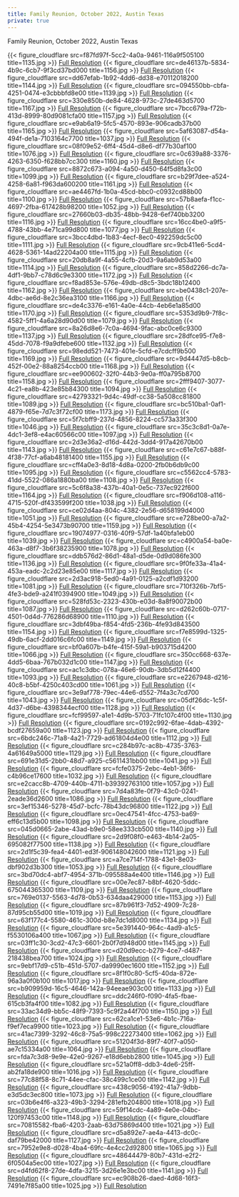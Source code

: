 ```yaml
---
title: Family Reunion, October 2022, Austin Texas
private: true
---
```


Family Reunion, October 2022, Austin Texas

{{< figure_cloudflare src=f87fd97f-5cc2-4a0a-9461-116a9f505100 title=1135.jpg >}} [Full Resolution](https://imagedelivery.net/Zgety72ez9NMy5vNjlIElg/f87fd97f-5cc2-4a0a-9461-116a9f505100/w1920)
{{< figure_cloudflare src=de46137b-5834-4b9c-6cb7-9f3cd37bd000 title=1156.jpg >}} [Full Resolution](https://imagedelivery.net/Zgety72ez9NMy5vNjlIElg/de46137b-5834-4b9c-6cb7-9f3cd37bd000/w1920)
{{< figure_cloudflare src=dd67efab-1b92-4dd6-dd38-e70112018200 title=1144.jpg >}} [Full Resolution](https://imagedelivery.net/Zgety72ez9NMy5vNjlIElg/dd67efab-1b92-4dd6-dd38-e70112018200/w1920)
{{< figure_cloudflare src=094550bb-cbfa-4251-0474-e3cbbbfd8e00 title=1139.jpg >}} [Full Resolution](https://imagedelivery.net/Zgety72ez9NMy5vNjlIElg/094550bb-cbfa-4251-0474-e3cbbbfd8e00/w1920)
{{< figure_cloudflare src=330e850b-de84-4628-973c-27de463d5700 title=1167.jpg >}} [Full Resolution](https://imagedelivery.net/Zgety72ez9NMy5vNjlIElg/330e850b-de84-4628-973c-27de463d5700/w1920)
{{< figure_cloudflare src=7bcc679a-f72b-413d-8999-80d9081cfa00 title=1157.jpg >}} [Full Resolution](https://imagedelivery.net/Zgety72ez9NMy5vNjlIElg/7bcc679a-f72b-413d-8999-80d9081cfa00/w1920)
{{< figure_cloudflare src=e9ab6a19-5fc5-4570-893e-906cadb37b00 title=1165.jpg >}} [Full Resolution](https://imagedelivery.net/Zgety72ez9NMy5vNjlIElg/e9ab6a19-5fc5-4570-893e-906cadb37b00/w1920)
{{< figure_cloudflare src=5af63087-d54a-494f-de1a-7103164c7700 title=1037.jpg >}} [Full Resolution](https://imagedelivery.net/Zgety72ez9NMy5vNjlIElg/5af63087-d54a-494f-de1a-7103164c7700/w1920)
{{< figure_cloudflare src=08f09e52-6ff4-45d4-d8e6-df77b30af100 title=1076.jpg >}} [Full Resolution](https://imagedelivery.net/Zgety72ez9NMy5vNjlIElg/08f09e52-6ff4-45d4-d8e6-df77b30af100/w1920)
{{< figure_cloudflare src=0c639a88-3376-4263-6350-f628bb7cc300 title=1160.jpg >}} [Full Resolution](https://imagedelivery.net/Zgety72ez9NMy5vNjlIElg/0c639a88-3376-4263-6350-f628bb7cc300/w1920)
{{< figure_cloudflare src=8872c673-a094-4a50-d450-64f5d8fa3c00 title=1099.jpg >}} [Full Resolution](https://imagedelivery.net/Zgety72ez9NMy5vNjlIElg/8872c673-a094-4a50-d450-64f5d8fa3c00/w1920)
{{< figure_cloudflare src=b29f7dee-a524-4258-6a81-f963da600200 title=1161.jpg >}} [Full Resolution](https://imagedelivery.net/Zgety72ez9NMy5vNjlIElg/b29f7dee-a524-4258-6a81-f963da600200/w1920)
{{< figure_cloudflare src=ae4467fd-1b0a-45cd-bbc0-c0932cd88b00 title=1100.jpg >}} [Full Resolution](https://imagedelivery.net/Zgety72ez9NMy5vNjlIElg/ae4467fd-1b0a-45cd-bbc0-c0932cd88b00/w1920)
{{< figure_cloudflare src=57b8aefa-f1cc-4697-2fba-617428b98200 title=1052.jpg >}} [Full Resolution](https://imagedelivery.net/Zgety72ez9NMy5vNjlIElg/57b8aefa-f1cc-4697-2fba-617428b98200/w1920)
{{< figure_cloudflare src=27660b03-db35-48bb-9428-6ef740bb3200 title=1116.jpg >}} [Full Resolution](https://imagedelivery.net/Zgety72ez9NMy5vNjlIElg/27660b03-db35-48bb-9428-6ef740bb3200/w1920)
{{< figure_cloudflare src=16cc4be0-a9f5-4788-43bb-4e71ca99d800 title=1077.jpg >}} [Full Resolution](https://imagedelivery.net/Zgety72ez9NMy5vNjlIElg/16cc4be0-a9f5-4788-43bb-4e71ca99d800/w1920)
{{< figure_cloudflare src=3bcc4dbd-1b83-4ecf-8ec0-492259dc5c00 title=1111.jpg >}} [Full Resolution](https://imagedelivery.net/Zgety72ez9NMy5vNjlIElg/3bcc4dbd-1b83-4ecf-8ec0-492259dc5c00/w1920)
{{< figure_cloudflare src=9cb411e6-5cd4-4628-5361-14ad22204a00 title=1115.jpg >}} [Full Resolution](https://imagedelivery.net/Zgety72ez9NMy5vNjlIElg/9cb411e6-5cd4-4628-5361-14ad22204a00/w1920)
{{< figure_cloudflare src=20db8a9f-4a55-4cfb-20d3-9a6ab9d53a00 title=1114.jpg >}} [Full Resolution](https://imagedelivery.net/Zgety72ez9NMy5vNjlIElg/20db8a9f-4a55-4cfb-20d3-9a6ab9d53a00/w1920)
{{< figure_cloudflare src=858d2266-dc7a-4df1-9bb7-c78d6c9e3300 title=1172.jpg >}} [Full Resolution](https://imagedelivery.net/Zgety72ez9NMy5vNjlIElg/858d2266-dc7a-4df1-9bb7-c78d6c9e3300/w1920)
{{< figure_cloudflare src=f8ad853e-576e-49db-d8c5-3bdc18b12400 title=1162.jpg >}} [Full Resolution](https://imagedelivery.net/Zgety72ez9NMy5vNjlIElg/f8ad853e-576e-49db-d8c5-3bdc18b12400/w1920)
{{< figure_cloudflare src=be0438c1-207e-4dbc-ae6d-8e2c36ea3100 title=1166.jpg >}} [Full Resolution](https://imagedelivery.net/Zgety72ez9NMy5vNjlIElg/be0438c1-207e-4dbc-ae6d-8e2c36ea3100/w1920)
{{< figure_cloudflare src=de4c3376-e161-4a0e-44cb-4eb6e1a85d00 title=1170.jpg >}} [Full Resolution](https://imagedelivery.net/Zgety72ez9NMy5vNjlIElg/de4c3376-e161-4a0e-44cb-4eb6e1a85d00/w1920)
{{< figure_cloudflare src=5353d9b9-7f8c-4582-5ff1-4a6a28d90d00 title=1079.jpg >}} [Full Resolution](https://imagedelivery.net/Zgety72ez9NMy5vNjlIElg/5353d9b9-7f8c-4582-5ff1-4a6a28d90d00/w1920)
{{< figure_cloudflare src=8a26d8e6-7c0a-4694-9fac-abc0ce6c9300 title=1137.jpg >}} [Full Resolution](https://imagedelivery.net/Zgety72ez9NMy5vNjlIElg/8a26d8e6-7c0a-4694-9fac-abc0ce6c9300/w1920)
{{< figure_cloudflare src=28dfce95-f7e8-45dd-7078-f9a9dfebe600 title=1132.jpg >}} [Full Resolution](https://imagedelivery.net/Zgety72ez9NMy5vNjlIElg/28dfce95-f7e8-45dd-7078-f9a9dfebe600/w1920)
{{< figure_cloudflare src=98edd521-7473-401e-5cfd-e7cdcff9b500 title=1169.jpg >}} [Full Resolution](https://imagedelivery.net/Zgety72ez9NMy5vNjlIElg/98edd521-7473-401e-5cfd-e7cdcff9b500/w1920)
{{< figure_cloudflare src=9d4447d5-b8cb-452f-00e2-88a8254ccb00 title=1168.jpg >}} [Full Resolution](https://imagedelivery.net/Zgety72ez9NMy5vNjlIElg/9d4447d5-b8cb-452f-00e2-88a8254ccb00/w1920)
{{< figure_cloudflare src=ee900602-32f0-44b3-9e0a-ff0a795b8700 title=1158.jpg >}} [Full Resolution](https://imagedelivery.net/Zgety72ez9NMy5vNjlIElg/ee900602-32f0-44b3-9e0a-ff0a795b8700/w1920)
{{< figure_cloudflare src=2fff9407-3077-4c21-ea8b-423e85b84300 title=1094.jpg >}} [Full Resolution](https://imagedelivery.net/Zgety72ez9NMy5vNjlIElg/2fff9407-3077-4c21-ea8b-423e85b84300/w1920)
{{< figure_cloudflare src=42793321-9d4c-49df-cc38-5a508cc81800 title=1089.jpg >}} [Full Resolution](https://imagedelivery.net/Zgety72ez9NMy5vNjlIElg/42793321-9d4c-49df-cc38-5a508cc81800/w1920)
{{< figure_cloudflare src=bc510ba1-0af1-4879-f65e-7d7c3f72cf00 title=1173.jpg >}} [Full Resolution](https://imagedelivery.net/Zgety72ez9NMy5vNjlIElg/bc510ba1-0af1-4879-f65e-7d7c3f72cf00/w1920)
{{< figure_cloudflare src=5f7cbff9-237d-4856-8224-cc573a33f300 title=1046.jpg >}} [Full Resolution](https://imagedelivery.net/Zgety72ez9NMy5vNjlIElg/5f7cbff9-237d-4856-8224-cc573a33f300/w1920)
{{< figure_cloudflare src=35c3c8d1-0a7e-4dc1-3ef8-e4ac60566c00 title=1097.jpg >}} [Full Resolution](https://imagedelivery.net/Zgety72ez9NMy5vNjlIElg/35c3c8d1-0a7e-4dc1-3ef8-e4ac60566c00/w1920)
{{< figure_cloudflare src=2d3e36a2-d16d-442d-3dd4-917a42670b00 title=1143.jpg >}} [Full Resolution](https://imagedelivery.net/Zgety72ez9NMy5vNjlIElg/2d3e36a2-d16d-442d-3dd4-917a42670b00/w1920)
{{< figure_cloudflare src=c61e7c67-b88f-4f38-77cf-a6ab48181400 title=1155.jpg >}} [Full Resolution](https://imagedelivery.net/Zgety72ez9NMy5vNjlIElg/c61e7c67-b88f-4f38-77cf-a6ab48181400/w1920)
{{< figure_cloudflare src=cff4a0e3-8d18-4d8a-0200-2fb0b6db9c00 title=1095.jpg >}} [Full Resolution](https://imagedelivery.net/Zgety72ez9NMy5vNjlIElg/cff4a0e3-8d18-4d8a-0200-2fb0b6db9c00/w1920)
{{< figure_cloudflare src=c5562cc4-5783-41dd-5522-086a1880ba00 title=1108.jpg >}} [Full Resolution](https://imagedelivery.net/Zgety72ez9NMy5vNjlIElg/c5562cc4-5783-41dd-5522-086a1880ba00/w1920)
{{< figure_cloudflare src=5c6f8a38-437b-40a1-0e5c-737ec922f600 title=1164.jpg >}} [Full Resolution](https://imagedelivery.net/Zgety72ez9NMy5vNjlIElg/5c6f8a38-437b-40a1-0e5c-737ec922f600/w1920)
{{< figure_cloudflare src=f906d108-a116-4715-520f-df433599f200 title=1038.jpg >}} [Full Resolution](https://imagedelivery.net/Zgety72ez9NMy5vNjlIElg/f906d108-a116-4715-520f-df433599f200/w1920)
{{< figure_cloudflare src=ce02d4aa-804c-4382-2e56-d658199d4000 title=1051.jpg >}} [Full Resolution](https://imagedelivery.net/Zgety72ez9NMy5vNjlIElg/ce02d4aa-804c-4382-2e56-d658199d4000/w1920)
{{< figure_cloudflare src=e728be00-a7a2-45b4-4254-5e3473b90700 title=1159.jpg >}} [Full Resolution](https://imagedelivery.net/Zgety72ez9NMy5vNjlIElg/e728be00-a7a2-45b4-4254-5e3473b90700/w1920)
{{< figure_cloudflare src=19074977-0316-40f9-57df-1a40bfa1eb00 title=1039.jpg >}} [Full Resolution](https://imagedelivery.net/Zgety72ez9NMy5vNjlIElg/19074977-0316-40f9-57df-1a40bfa1eb00/w1920)
{{< figure_cloudflare src=c4900a54-ba0e-463a-d8f7-3b6f38235900 title=1078.jpg >}} [Full Resolution](https://imagedelivery.net/Zgety72ez9NMy5vNjlIElg/c4900a54-ba0e-463a-d8f7-3b6f38235900/w1920)
{{< figure_cloudflare src=ddb576d2-86d1-48a1-d5de-0d9d086fe300 title=1136.jpg >}} [Full Resolution](https://imagedelivery.net/Zgety72ez9NMy5vNjlIElg/ddb576d2-86d1-48a1-d5de-0d9d086fe300/w1920)
{{< figure_cloudflare src=9f0fe33a-41a4-453a-eadc-2c2d23e85e00 title=1117.jpg >}} [Full Resolution](https://imagedelivery.net/Zgety72ez9NMy5vNjlIElg/9f0fe33a-41a4-453a-eadc-2c2d23e85e00/w1920)
{{< figure_cloudflare src=2d3ac918-5ed0-4a91-0125-a2cdf1d93200 title=1081.jpg >}} [Full Resolution](https://imagedelivery.net/Zgety72ez9NMy5vNjlIElg/2d3ac918-5ed0-4a91-0125-a2cdf1d93200/w1920)
{{< figure_cloudflare src=710f326b-7bf5-4fe3-bde9-a241f0394900 title=1049.jpg >}} [Full Resolution](https://imagedelivery.net/Zgety72ez9NMy5vNjlIElg/710f326b-7bf5-4fe3-bde9-a241f0394900/w1920)
{{< figure_cloudflare src=528fd53c-2323-430b-e03d-8a8f90072b00 title=1087.jpg >}} [Full Resolution](https://imagedelivery.net/Zgety72ez9NMy5vNjlIElg/528fd53c-2323-430b-e03d-8a8f90072b00/w1920)
{{< figure_cloudflare src=d262c60b-0717-4501-0d4d-776286d68900 title=1110.jpg >}} [Full Resolution](https://imagedelivery.net/Zgety72ez9NMy5vNjlIElg/d262c60b-0717-4501-0d4d-776286d68900/w1920)
{{< figure_cloudflare src=3dbf49ba-f854-4fd5-236b-4fe93d843500 title=1154.jpg >}} [Full Resolution](https://imagedelivery.net/Zgety72ez9NMy5vNjlIElg/3dbf49ba-f854-4fd5-236b-4fe93d843500/w1920)
{{< figure_cloudflare src=f7e8599d-1325-49db-6acf-2dd016c6fc00 title=1149.jpg >}} [Full Resolution](https://imagedelivery.net/Zgety72ez9NMy5vNjlIElg/f7e8599d-1325-49db-6acf-2dd016c6fc00/w1920)
{{< figure_cloudflare src=bf0a607b-b4fe-415f-59a1-b903715d4200 title=1066.jpg >}} [Full Resolution](https://imagedelivery.net/Zgety72ez9NMy5vNjlIElg/bf0a607b-b4fe-415f-59a1-b903715d4200/w1920)
{{< figure_cloudflare src=350cc668-637e-4dd5-6baa-767b032d1c00 title=1147.jpg >}} [Full Resolution](https://imagedelivery.net/Zgety72ez9NMy5vNjlIElg/350cc668-637e-4dd5-6baa-767b032d1c00/w1920)
{{< figure_cloudflare src=ac1c3dbc-078a-46e6-90db-3db5d12f4400 title=1093.jpg >}} [Full Resolution](https://imagedelivery.net/Zgety72ez9NMy5vNjlIElg/ac1c3dbc-078a-46e6-90db-3db5d12f4400/w1920)
{{< figure_cloudflare src=e2267948-d216-40c8-b5bf-4250c403cd00 title=1061.jpg >}} [Full Resolution](https://imagedelivery.net/Zgety72ez9NMy5vNjlIElg/e2267948-d216-40c8-b5bf-4250c403cd00/w1920)
{{< figure_cloudflare src=3e9af778-79ec-44e6-d552-7f4a3c7cd700 title=1043.jpg >}} [Full Resolution](https://imagedelivery.net/Zgety72ez9NMy5vNjlIElg/3e9af778-79ec-44e6-d552-7f4a3c7cd700/w1920)
{{< figure_cloudflare src=05df26dc-1c5f-4d37-d6be-4398344ecf00 title=1128.jpg >}} [Full Resolution](https://imagedelivery.net/Zgety72ez9NMy5vNjlIElg/05df26dc-1c5f-4d37-d6be-4398344ecf00/w1920)
{{< figure_cloudflare src=fcf99597-a1e1-4d9b-5703-71fc107c4f00 title=1130.jpg >}} [Full Resolution](https://imagedelivery.net/Zgety72ez9NMy5vNjlIElg/fcf99597-a1e1-4d9b-5703-71fc107c4f00/w1920)
{{< figure_cloudflare src=0192c992-6fae-4dab-4392-bcdf27659a00 title=1123.jpg >}} [Full Resolution](https://imagedelivery.net/Zgety72ez9NMy5vNjlIElg/0192c992-6fae-4dab-4392-bcdf27659a00/w1920)
{{< figure_cloudflare src=6bdc246c-71a8-4a21-7729-ad61804d4e00 title=1112.jpg >}} [Full Resolution](https://imagedelivery.net/Zgety72ez9NMy5vNjlIElg/6bdc246c-71a8-4a21-7729-ad61804d4e00/w1920)
{{< figure_cloudflare src=c284b97c-ac8b-4735-3763-4a61649a5000 title=1129.jpg >}} [Full Resolution](https://imagedelivery.net/Zgety72ez9NMy5vNjlIElg/c284b97c-ac8b-4735-3763-4a61649a5000/w1920)
{{< figure_cloudflare src=691e31d5-2bb0-48d7-a925-c5611431bb00 title=1041.jpg >}} [Full Resolution](https://imagedelivery.net/Zgety72ez9NMy5vNjlIElg/691e31d5-2bb0-48d7-a925-c5611431bb00/w1920)
{{< figure_cloudflare src=fcfe0375-2ebc-4eb1-36f6-c4b96ce17600 title=1032.jpg >}} [Full Resolution](https://imagedelivery.net/Zgety72ez9NMy5vNjlIElg/fcfe0375-2ebc-4eb1-36f6-c4b96ce17600/w1920)
{{< figure_cloudflare src=e2cacc8b-4709-440b-4711-b39392763100 title=1057.jpg >}} [Full Resolution](https://imagedelivery.net/Zgety72ez9NMy5vNjlIElg/e2cacc8b-4709-440b-4711-b39392763100/w1920)
{{< figure_cloudflare src=7d4a83fe-0f79-43c0-0241-2eade36d2600 title=1086.jpg >}} [Full Resolution](https://imagedelivery.net/Zgety72ez9NMy5vNjlIElg/7d4a83fe-0f79-43c0-0241-2eade36d2600/w1920)
{{< figure_cloudflare src=3ef15346-5278-45d7-bcfc-78b43dc96800 title=1122.jpg >}} [Full Resolution](https://imagedelivery.net/Zgety72ez9NMy5vNjlIElg/3ef15346-5278-45d7-bcfc-78b43dc96800/w1920)
{{< figure_cloudflare src=0ec47541-4fcc-4753-ba69-eff6c13d5b00 title=1098.jpg >}} [Full Resolution](https://imagedelivery.net/Zgety72ez9NMy5vNjlIElg/0ec47541-4fcc-4753-ba69-eff6c13d5b00/w1920)
{{< figure_cloudflare src=045d0665-2abe-43ad-b9e0-58ee333cb500 title=1140.jpg >}} [Full Resolution](https://imagedelivery.net/Zgety72ez9NMy5vNjlIElg/045d0665-2abe-43ad-b9e0-58ee333cb500/w1920)
{{< figure_cloudflare src=2d9f08f0-e463-4b14-2a05-695082f77500 title=1138.jpg >}} [Full Resolution](https://imagedelivery.net/Zgety72ez9NMy5vNjlIElg/2d9f08f0-e463-4b14-2a05-695082f77500/w1920)
{{< figure_cloudflare src=2d1f5c39-fea4-4401-ed3f-906148042600 title=1121.jpg >}} [Full Resolution](https://imagedelivery.net/Zgety72ez9NMy5vNjlIElg/2d1f5c39-fea4-4401-ed3f-906148042600/w1920)
{{< figure_cloudflare src=a7ce714f-1788-43e1-8e03-dbf902d3b300 title=1053.jpg >}} [Full Resolution](https://imagedelivery.net/Zgety72ez9NMy5vNjlIElg/a7ce714f-1788-43e1-8e03-dbf902d3b300/w1920)
{{< figure_cloudflare src=3bd70dc4-abf7-4954-371b-095588a4e400 title=1146.jpg >}} [Full Resolution](https://imagedelivery.net/Zgety72ez9NMy5vNjlIElg/3bd70dc4-abf7-4954-371b-095588a4e400/w1920)
{{< figure_cloudflare src=00e7ec87-b8bf-4620-5ddc-675044365300 title=1109.jpg >}} [Full Resolution](https://imagedelivery.net/Zgety72ez9NMy5vNjlIElg/00e7ec87-b8bf-4620-5ddc-675044365300/w1920)
{{< figure_cloudflare src=769e0137-5563-4d78-0b53-634daa429000 title=1153.jpg >}} [Full Resolution](https://imagedelivery.net/Zgety72ez9NMy5vNjlIElg/769e0137-5563-4d78-0b53-634daa429000/w1920)
{{< figure_cloudflare src=87b961f3-7d52-4909-7c28-87d95cb55d00 title=1019.jpg >}} [Full Resolution](https://imagedelivery.net/Zgety72ez9NMy5vNjlIElg/87b961f3-7d52-4909-7c28-87d95cb55d00/w1920)
{{< figure_cloudflare src=63f177c4-5580-461c-300d-b8e7dc1d8000 title=1134.jpg >}} [Full Resolution](https://imagedelivery.net/Zgety72ez9NMy5vNjlIElg/63f177c4-5580-461c-300d-b8e7dc1d8000/w1920)
{{< figure_cloudflare src=5e391440-964c-4ad9-a1c5-f5530106a400 title=1067.jpg >}} [Full Resolution](https://imagedelivery.net/Zgety72ez9NMy5vNjlIElg/5e391440-964c-4ad9-a1c5-f5530106a400/w1920)
{{< figure_cloudflare src=03ff1c30-3cd2-47c3-6601-2b0f7d948d00 title=1145.jpg >}} [Full Resolution](https://imagedelivery.net/Zgety72ez9NMy5vNjlIElg/03ff1c30-3cd2-47c3-6601-2b0f7d948d00/w1920)
{{< figure_cloudflare src=d20d9ecc-b279-4ce7-d487-218438bea700 title=1024.jpg >}} [Full Resolution](https://imagedelivery.net/Zgety72ez9NMy5vNjlIElg/d20d9ecc-b279-4ce7-d487-218438bea700/w1920)
{{< figure_cloudflare src=9ebf17d9-c51b-451d-5707-da9990ec1600 title=1152.jpg >}} [Full Resolution](https://imagedelivery.net/Zgety72ez9NMy5vNjlIElg/9ebf17d9-c51b-451d-5707-da9990ec1600/w1920)
{{< figure_cloudflare src=8f1f0c80-5cf5-40da-872e-96a3a0f0b100 title=1017.jpg >}} [Full Resolution](https://imagedelivery.net/Zgety72ez9NMy5vNjlIElg/8f1f0c80-5cf5-40da-872e-96a3a0f0b100/w1920)
{{< figure_cloudflare src=b909959d-16c5-4646-142a-94eeae903c00 title=1133.jpg >}} [Full Resolution](https://imagedelivery.net/Zgety72ez9NMy5vNjlIElg/b909959d-16c5-4646-142a-94eeae903c00/w1920)
{{< figure_cloudflare src=ddc246f0-f090-4fa5-fbae-615cb3fa4f00 title=1082.jpg >}} [Full Resolution](https://imagedelivery.net/Zgety72ez9NMy5vNjlIElg/ddc246f0-f090-4fa5-fbae-615cb3fa4f00/w1920)
{{< figure_cloudflare src=33ac34d9-bb5c-48f9-7393-5c9f2a44f700 title=1150.jpg >}} [Full Resolution](https://imagedelivery.net/Zgety72ez9NMy5vNjlIElg/33ac34d9-bb5c-48f9-7393-5c9f2a44f700/w1920)
{{< figure_cloudflare src=62ca1ce1-53e6-4b1c-716a-f9ef7eca9900 title=1023.jpg >}} [Full Resolution](https://imagedelivery.net/Zgety72ez9NMy5vNjlIElg/62ca1ce1-53e6-4b1c-716a-f9ef7eca9900/w1920)
{{< figure_cloudflare src=41ac7399-3292-46c8-75a5-998c22273400 title=1062.jpg >}} [Full Resolution](https://imagedelivery.net/Zgety72ez9NMy5vNjlIElg/41ac7399-3292-46c8-75a5-998c22273400/w1920)
{{< figure_cloudflare src=51204f3d-89f7-40f7-a050-ae7c15334a00 title=1064.jpg >}} [Full Resolution](https://imagedelivery.net/Zgety72ez9NMy5vNjlIElg/51204f3d-89f7-40f7-a050-ae7c15334a00/w1920)
{{< figure_cloudflare src=fda7c3d8-9e9e-42e0-9267-e18d6ebb2800 title=1045.jpg >}} [Full Resolution](https://imagedelivery.net/Zgety72ez9NMy5vNjlIElg/fda7c3d8-9e9e-42e0-9267-e18d6ebb2800/w1920)
{{< figure_cloudflare src=521a0ff8-ddb3-4de6-25ff-ab2fa18de900 title=1016.jpg >}} [Full Resolution](https://imagedelivery.net/Zgety72ez9NMy5vNjlIElg/521a0ff8-ddb3-4de6-25ff-ab2fa18de900/w1920)
{{< figure_cloudflare src=77c88f58-8c71-44ee-cfac-38c499c1ce00 title=1142.jpg >}} [Full Resolution](https://imagedelivery.net/Zgety72ez9NMy5vNjlIElg/77c88f58-8c71-44ee-cfac-38c499c1ce00/w1920)
{{< figure_cloudflare src=438c9056-4192-41a7-9dbb-e3d5dc3ec800 title=1073.jpg >}} [Full Resolution](https://imagedelivery.net/Zgety72ez9NMy5vNjlIElg/438c9056-4192-41a7-9dbb-e3d5dc3ec800/w1920)
{{< figure_cloudflare src=03b6e4f6-a323-49b3-3294-281efb204800 title=1018.jpg >}} [Full Resolution](https://imagedelivery.net/Zgety72ez9NMy5vNjlIElg/03b6e4f6-a323-49b3-3294-281efb204800/w1920)
{{< figure_cloudflare src=59f14cdc-4a89-4e0e-04bc-120f97453c00 title=1148.jpg >}} [Full Resolution](https://imagedelivery.net/Zgety72ez9NMy5vNjlIElg/59f14cdc-4a89-4e0e-04bc-120f97453c00/w1920)
{{< figure_cloudflare src=70815582-fba6-4203-2aab-63d75869d400 title=1021.jpg >}} [Full Resolution](https://imagedelivery.net/Zgety72ez9NMy5vNjlIElg/70815582-fba6-4203-2aab-63d75869d400/w1920)
{{< figure_cloudflare src=d5a892e7-ae4a-4413-dc0c-daf79be42000 title=1127.jpg >}} [Full Resolution](https://imagedelivery.net/Zgety72ez9NMy5vNjlIElg/d5a892e7-ae4a-4413-dc0c-daf79be42000/w1920)
{{< figure_cloudflare src=7952e9e8-d028-4ba4-69fc-4e4cc2d92800 title=1065.jpg >}} [Full Resolution](https://imagedelivery.net/Zgety72ez9NMy5vNjlIElg/7952e9e8-d028-4ba4-69fc-4e4cc2d92800/w1920)
{{< figure_cloudflare src=48644479-80b7-431d-e2f2-6f0504a5ec00 title=1027.jpg >}} [Full Resolution](https://imagedelivery.net/Zgety72ez9NMy5vNjlIElg/48644479-80b7-431d-e2f2-6f0504a5ec00/w1920)
{{< figure_cloudflare src=d4fd62f8-27de-4dfa-3215-3d26e1e3bc00 title=1141.jpg >}} [Full Resolution](https://imagedelivery.net/Zgety72ez9NMy5vNjlIElg/d4fd62f8-27de-4dfa-3215-3d26e1e3bc00/w1920)
{{< figure_cloudflare src=ec908b26-daed-4d68-16f3-7491e7f85a00 title=1025.jpg >}} [Full Resolution](https://imagedelivery.net/Zgety72ez9NMy5vNjlIElg/ec908b26-daed-4d68-16f3-7491e7f85a00/w1920)
